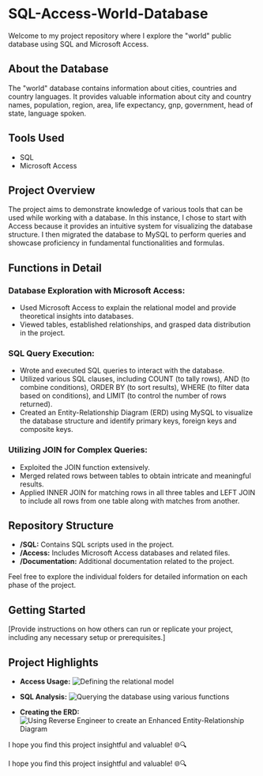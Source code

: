 # SQL-Access-World-Database

Welcome to my project repository where I explore the "world" public database using SQL and Microsoft Access.

## About the Database

The "world" database contains information about cities, countries and country languages. It provides valuable information about city and country names, population, region, area, life expectancy, gnp, government, head of state, language spoken.

## Tools Used

- SQL
- Microsoft Access

## Project Overview

The project aims to demonstrate knowledge of various tools that can be used while working with a database. In this instance, I chose to start with Access because it provides an intuitive system for visualizing the database structure. I then migrated the database to MySQL to perform queries and showcase proficiency in fundamental functionalities and formulas.

## Functions in Detail

### Database Exploration with Microsoft Access:
- Used Microsoft Access to explain the relational model and provide theoretical insights into databases.
- Viewed tables, established relationships, and grasped data distribution in the project.

### SQL Query Execution:
- Wrote and executed SQL queries to interact with the database.
- Utilized various SQL clauses, including COUNT (to tally rows), AND (to combine conditions), ORDER BY (to sort results), WHERE (to filter data based on conditions), and LIMIT (to control the number of rows returned).
- Created an Entity-Relationship Diagram (ERD) using MySQL to visualize the database structure and identify primary keys, foreign keys and composite keys.
  
### Utilizing JOIN for Complex Queries:
- Exploited the JOIN function extensively.
- Merged related rows between tables to obtain intricate and meaningful results.
- Applied INNER JOIN for matching rows in all three tables and LEFT JOIN to include all rows from one table along with matches from another.

## Repository Structure

- **/SQL:** Contains SQL scripts used in the project.
- **/Access:** Includes Microsoft Access databases and related files.
- **/Documentation:** Additional documentation related to the project.

Feel free to explore the individual folders for detailed information on each phase of the project.

## Getting Started

[Provide instructions on how others can run or replicate your project, including any necessary setup or prerequisites.]

## Project Highlights

- **Access Usage:**
  ![Defining the relational model](https://github.com/giacomo-carta/Access-SQL/assets/153180003/64917edd-8cb1-4be8-a1d1-4a718c4d2041)

- **SQL Analysis:**
  ![Querying the database using various functions](https://github.com/giacomo-carta/Access-SQL/assets/153180003/ac093b41-2f98-4d20-8e09-c8aee0850e15)

- **Creating the ERD:**
  ![Using Reverse Engineer to create an Enhanced Entity-Relationship Diagram](https://github.com/giacomo-carta/Access-SQL/assets/153180003/89046c18-0d91-4176-a39d-6c2aac1e4bc2)

I hope you find this project insightful and valuable! 🌐🔍


I hope you find this project insightful and valuable! 🌐🔍


